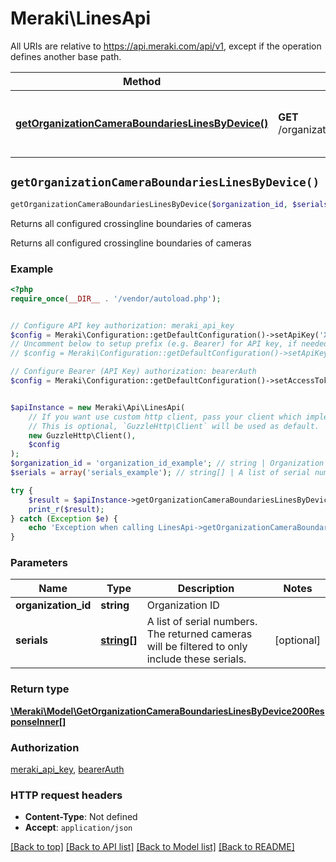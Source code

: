 # Meraki\LinesApi

All URIs are relative to https://api.meraki.com/api/v1, except if the operation defines another base path.

| Method | HTTP request | Description |
| ------------- | ------------- | ------------- |
| [**getOrganizationCameraBoundariesLinesByDevice()**](LinesApi.md#getOrganizationCameraBoundariesLinesByDevice) | **GET** /organizations/{organizationId}/camera/boundaries/lines/byDevice | Returns all configured crossingline boundaries of cameras |


## `getOrganizationCameraBoundariesLinesByDevice()`

```php
getOrganizationCameraBoundariesLinesByDevice($organization_id, $serials): \Meraki\Model\GetOrganizationCameraBoundariesLinesByDevice200ResponseInner[]
```

Returns all configured crossingline boundaries of cameras

Returns all configured crossingline boundaries of cameras

### Example

```php
<?php
require_once(__DIR__ . '/vendor/autoload.php');


// Configure API key authorization: meraki_api_key
$config = Meraki\Configuration::getDefaultConfiguration()->setApiKey('X-Cisco-Meraki-API-Key', 'YOUR_API_KEY');
// Uncomment below to setup prefix (e.g. Bearer) for API key, if needed
// $config = Meraki\Configuration::getDefaultConfiguration()->setApiKeyPrefix('X-Cisco-Meraki-API-Key', 'Bearer');

// Configure Bearer (API Key) authorization: bearerAuth
$config = Meraki\Configuration::getDefaultConfiguration()->setAccessToken('YOUR_ACCESS_TOKEN');


$apiInstance = new Meraki\Api\LinesApi(
    // If you want use custom http client, pass your client which implements `GuzzleHttp\ClientInterface`.
    // This is optional, `GuzzleHttp\Client` will be used as default.
    new GuzzleHttp\Client(),
    $config
);
$organization_id = 'organization_id_example'; // string | Organization ID
$serials = array('serials_example'); // string[] | A list of serial numbers. The returned cameras will be filtered to only include these serials.

try {
    $result = $apiInstance->getOrganizationCameraBoundariesLinesByDevice($organization_id, $serials);
    print_r($result);
} catch (Exception $e) {
    echo 'Exception when calling LinesApi->getOrganizationCameraBoundariesLinesByDevice: ', $e->getMessage(), PHP_EOL;
}
```

### Parameters

| Name | Type | Description  | Notes |
| ------------- | ------------- | ------------- | ------------- |
| **organization_id** | **string**| Organization ID | |
| **serials** | [**string[]**](../Model/string.md)| A list of serial numbers. The returned cameras will be filtered to only include these serials. | [optional] |

### Return type

[**\Meraki\Model\GetOrganizationCameraBoundariesLinesByDevice200ResponseInner[]**](../Model/GetOrganizationCameraBoundariesLinesByDevice200ResponseInner.md)

### Authorization

[meraki_api_key](../../README.md#meraki_api_key), [bearerAuth](../../README.md#bearerAuth)

### HTTP request headers

- **Content-Type**: Not defined
- **Accept**: `application/json`

[[Back to top]](#) [[Back to API list]](../../README.md#endpoints)
[[Back to Model list]](../../README.md#models)
[[Back to README]](../../README.md)
